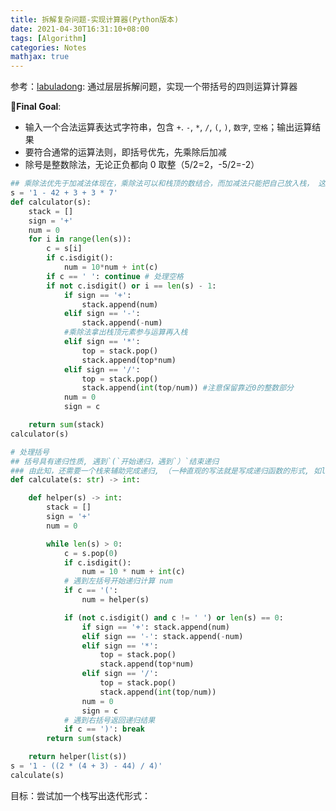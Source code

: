 ```yaml
---
title: 拆解复杂问题-实现计算器(Python版本)
date: 2021-04-30T16:31:10+08:00
tags: [Algorithm]
categories: Notes
mathjax: true
---
```

参考：[labuladong](https://mp.weixin.qq.com/s?__biz=MzAxODQxMDM0Mw==&mid=2247484903&idx=1&sn=184beaad36a71c9a8dd93c41a8ba74ac&chksm=9bd7fbefaca072f9beccff92a715d92ee90f46c297277eec10c322bc5ccd053460da6afb76c2&scene=21#wechat_redirect): 通过层层拆解问题，实现一个带括号的四则运算计算器

🚀**Final Goal**:

- 输入一个合法运算表达式字符串，包含 `+`. `-`, `*`, `/`, `(`, `)`, `数字`, `空格`；输出运算结果
- 要符合通常的运算法则，即括号优先，先乘除后加减
- 除号是整数除法，无论正负都向 0 取整（5/2=2，-5/2=-2）

<!-- more -->

```python
## 乘除法优先于加减法体现在，乘除法可以和栈顶的数结合，而加减法只能把自己放入栈， 这就是为什么要使用栈的原因
s = '1 - 42 + 3 + 3 * 7'
def calculator(s):
    stack = []
    sign = '+'
    num = 0
    for i in range(len(s)):
        c = s[i]
        if c.isdigit():
            num = 10*num + int(c)
        if c == ' ': continue # 处理空格
        if not c.isdigit() or i == len(s) - 1:
            if sign == '+':
                stack.append(num)
            elif sign == '-':
                stack.append(-num)
            #乘除法拿出栈顶元素参与运算再入栈
            elif sign == '*':
                top = stack.pop()
                stack.append(top*num)
            elif sign == '/':
                top = stack.pop()
                stack.append(int(top/num)) #注意保留靠近0的整数部分
            num = 0
            sign = c

    return sum(stack)
calculator(s)
```

```python
# 处理括号
## 括号具有递归性质, 遇到`(`开始递归，遇到`）`结束递归
### 由此知，还需要一个栈来辅助完成递归, （一种直观的写法就是写成递归函数的形式, 如labuladong里面的
def calculate(s: str) -> int:

    def helper(s) -> int:
        stack = []
        sign = '+'
        num = 0

        while len(s) > 0:
            c = s.pop(0)
            if c.isdigit():
                num = 10 * num + int(c)
            # 遇到左括号开始递归计算 num
            if c == '(':
                num = helper(s)

            if (not c.isdigit() and c != ' ') or len(s) == 0:
                if sign == '+': stack.append(num)
                elif sign == '-': stack.append(-num)
                elif sign == '*':
                    top = stack.pop()
                    stack.append(top*num)
                elif sign == '/':
                    top = stack.pop()
                    stack.append(int(top/num))
                num = 0
                sign = c
            # 遇到右括号返回递归结果
            if c == ')': break
        return sum(stack)

    return helper(list(s))
s = '1 - ((2 * (4 + 3) - 44) / 4)'
calculate(s)
```

目标：尝试加一个栈写出迭代形式：

```python

```
